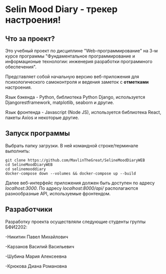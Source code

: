 # Selin Mood Diary - трекер настроения!

## Что за проект?
Это учебный проект по дисциплине "Web-программирование" на 3-м курсе программы "Фундаментальное программирование и информационые технологии: инженерия разработки программного обеспечения".

Представляет собой начальную версию веб-приложения для психологического самоконтроля и ведения заметок с **отметками** настроения.

Язык бэкенда - Python, библиотека Python Django, используется Djangorestframework, matplotlib, seaborn и другие.

Язык фронтенда - Javascript (Node JS), используется библиотека React, пакеты Axios и некоторые другие. 

## Запуск программы
Выбрать папку загрузки. В ней командной строке/терминале выполнить:
```git
git clone https://github.com/MavlinTheGreat/SelineMoodDiaryWEB
cd SelineMoodDiaryWEB
cd selinemooddiary
docker-compose down --volumes && docker-compose up --build
```
Далее веб-интерфейс приложения должен быть доступен по адресу *localhost:3000*. По адресу *localhost:8000/api/* располагаются разнообразные API, используемые фронтендом.

## Разработчики
Разработку проекта осуществляли следующие студенты группы БФИ2202:

-Никитин Павел Михайлович

-Карзанов Василий Васильевич

-Шубина Мария Алексеевна

-Крюкова Диана Романовна
